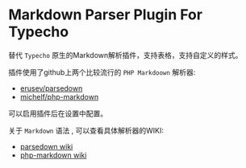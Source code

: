 # Markdown Parser Plugin For Typecho

替代 `Typecho` 原生的Markdown解析插件，支持表格，支持自定义的样式。

插件使用了github上两个比较流行的 `PHP Markdoown` 解析器:

- [erusev/parsedown](https://github.com/erusev/parsedown)
- [michelf/php-markdown](https://github.com/michelf/php-markdown)

可以启用插件后在设置中配置。

关于 `Markdown` 语法 , 可以查看具体解析器的WIKI:
- [parsedown wiki](https://github.com/erusev/parsedown/wiki)
- [php-markdown wiki](https://github.com/michelf/php-markdown)
